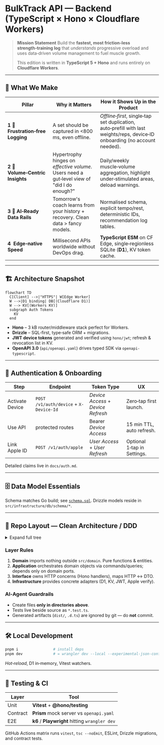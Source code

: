 # BulkTrack API — Backend (TypeScript × Hono × Cloudflare Workers)

> **Mission Statement** Build the **fastest, most friction‑less strength‑training log** that *understands* progressive overload and
> uses data‑driven volume management to fuel muscle growth.
>
> This edition is written in **TypeScript 5 + Hono** and runs entirely on **Cloudflare Workers**.

---

## 🧐 What We Make

| Pillar                            | Why it Matters                                                                               | How it Shows Up in the Product                                                                                              |
| --------------------------------- | -------------------------------------------------------------------------------------------- | --------------------------------------------------------------------------------------------------------------------------- |
| **1 📓 Frustration‑free Logging** | A set should be captured in <800 ms, even offline.                                           | *Offline‑first*, single‑tap set duplication, auto‑prefill with last weights/reps, device‑ID onboarding (no account needed). |
| **2 🧮 Volume‑Centric Insights**  | Hypertrophy hinges on *effective volume*. Users need a gut‑level view of "did I do enough?" | Daily/weekly muscle‑volume aggregation, highlight under‑stimulated areas, deload warnings.                                  |
| **3 🤖 AI‑Ready Data Rails**      | Tomorrow's coach learns from your history + recovery. Clean data > fancy models.             | Normalised schema, explicit tempo/rest, deterministic IDs, recommendation log tables.                                       |
| **4 ️ Edge‑native Speed**       | Millisecond APIs worldwide without DevOps drag.                                              | **TypeScript ESM** on CF Edge, single‑regionless SQLite (**D1**), KV token cache.                                           |

---

## 🏗️ Architecture Snapshot

```mermaid
flowchart TD
  C[Client] -->|"HTTPS"| W[Edge Worker]
  W -->|D1 binding| DB[(Cloudflare D1)]
  W --> KV[(Workers KV)]
  subgraph Auth Tokens
    KV
  end
```

* **Hono** – 3 kB router/middleware stack perfect for Workers.
* **Drizzle** – SQL‑first, type‑safe ORM + migrations.
* **JWT device tokens** generated and verified using `hono/jwt`; refresh & revocation list in KV.
* **OpenAPI 3.0** (`api/openapi.yaml`) drives typed SDK via `openapi-typescript`.

---

## 🔑 Authentication & Onboarding

| Step            | Endpoint                               | Token Type                         | UX                          |
| --------------- | -------------------------------------- | ---------------------------------- | --------------------------- |
| Activate Device | `POST /v1/auth/device` + `X-Device-Id` | *Device Access* + *Device Refresh* | Zero‑tap first launch.      |
| Use API         | protected routes                       | Bearer *Device Access*             | 15 min TTL, auto refresh.   |
| Link Apple ID   | `POST /v1/auth/apple`                  | *User Access* + *User Refresh*     | Optional 1‑tap in Settings. |

Detailed claims live in `docs/auth.md`.

---

## 🗄️ Data Model Essentials

Schema matches Go build; see [`schema.sql`](schema.sql). Drizzle models reside in `src/infrastructure/db/schema/*`.

---

## 📂 Repo Layout — Clean Architecture / DDD

<details>
<summary> Expand full tree</summary>

```text
├── src/
│   ├── domain/                    # Pure business logic (no runtime imports)
│   │   ├── exercise/
│   │   │   ├── entity.ts
│   │   │   ├── repository.ts      # interface / port
│   │   │   └── service.ts
│   │   ├── workout/
│   │   │   ├── entity.ts
│   │   │   └── service.ts
│   │   └── shared/vo/             # Value objects (IDs, units) – Zod‑validated
│   ├── app/                       # Application layer (CQRS)
│   │   ├── command/
│   │   │   ├── exercise/
│   │   │   │   └── createExercise.ts
│   │   │   └── session/
│   │   │       ├── startSession.ts
│   │   │       └── finishSession.ts
│   │   ├── query/
│   │   │   └── exercise/
│   │   │       └── searchExercise.ts
│   │   ├── dto/
│   │   └── errors/
│   ├── interface/                 # Delivery layer
│   │   └── http/
│   │       ├── router.ts          # Hono router composition
│   │       ├── middleware/
│   │       │   ├── auth.ts
│   │       │   ├── cors.ts
│   │       │   └── logging.ts
│   │       └── handlers/
│   │           ├── auth/
│   │           │   ├── device.ts
│   │           │   └── apple.ts
│   │           ├── exercise/
│   │           │   ├── create.ts
│   │           │   └── search.ts
│   │           ├── session/
│   │           │   ├── start.ts
│   │           │   ├── finish.ts
│   │           │   └── sets.ts
│   │           └── dashboard/stats.ts
│   └── infrastructure/
│       ├── db/
│       │   ├── drizzle.ts          # D1 connector + Drizzle client
│       │   └── schema.ts
│       ├── kv/tokenStore.ts
│       ├── auth/jwtService.ts
│       └── logging/logger.ts
├── drizzle/                        # Migration files
├── api/
│   └── openapi.yaml
├── docs/
│   ├── auth.md
│   └── architecture.md
├── tests/
│   ├── unit/
│   ├── integration/
│   └── e2e/
├── scripts/
│   └── gen-openapi-types.sh
├── wrangler.toml
├── tsconfig.json
├── package.json
└── README.md
```
</details>

### Layer Rules

1. **Domain** imports nothing outside `src/domain`. Pure functions & entities.
2. **Application** orchestrates domain objects via commands/queries; depends only on domain ports.
3. **Interface** owns HTTP concerns (Hono handlers), maps HTTP ↔ DTO.
4. **Infrastructure** provides concrete adapters (D1, KV, JWT, Apple verify).

### AI‑Agent Guardrails

* Create files **only in directories above**.
* Tests live beside source as `*.test.ts`.
* Generated artifacts (`dist/`, `.d.ts`) are ignored by git — do **not** commit.

---

## 🛠️ Local Development

```bash
pnpm i                # install deps
pnpm dev              # = wrangler dev --local --experimental-json-config
```

*Hot‑reload*, D1 in‑memory, Vitest watchers.

---

## 🧪 Testing & CI

| Layer    | Tool                                           |
| -------- | ---------------------------------------------- |
| Unit     | **Vitest** + **@hono/testing**                 |
| Contract | **Prism** mock server vs `openapi.yaml`        |
| E2E      | **k6** / **Playwright** hitting `wrangler dev` |

GitHub Actions matrix runs `vitest`, `tsc --noEmit`, ESLint, Drizzle migrations, and contract tests.
